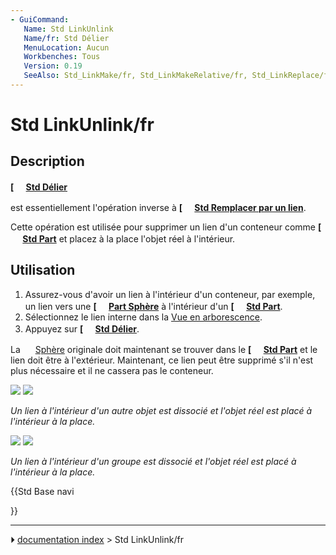 ```yaml
---
- GuiCommand:
   Name: Std LinkUnlink
   Name/fr: Std Délier
   MenuLocation: Aucun
   Workbenches: Tous
   Version: 0.19
   SeeAlso: Std_LinkMake/fr, Std_LinkMakeRelative/fr, Std_LinkReplace/fr
---
```


# Std LinkUnlink/fr

## Description


**[<img src=images/Std_LinkUnlink.svg style="width:16px"> [Std Délier](Std_LinkUnlink/fr.md)**

est essentiellement l\'opération inverse à **[<img src=images/Std_LinkReplace.svg style="width:16px"> [Std Remplacer par un lien](Std_LinkReplace/fr.md)**.

Cette opération est utilisée pour supprimer un lien d\'un conteneur comme **[<img src=images/Std_Part.svg style="width:16px"> [Std Part](Std_Part/fr.md)** et placez à la place l\'objet réel à l\'intérieur.

## Utilisation

1.  Assurez-vous d\'avoir un lien à l\'intérieur d\'un conteneur, par exemple, un lien vers une **[<img src=images/Part_Sphere.svg style="width:16px"> [Part Sphère](Part_Sphere/fr.md)** à l\'intérieur d\'un **[<img src=images/Std_Part.svg style="width:16px"> [Std Part](Std_Part/fr.md)**.
2.  Sélectionnez le lien interne dans la [Vue en arborescence](Tree_view/fr.md).
3.  Appuyez sur **[<img src=images/Std_LinkUnlink.svg style="width:16px"> [Std Délier](Std_LinkUnlink/fr.md)**.

La <img alt="" src=images/Tree_Part_Sphere_Parametric.svg  style="width:16px;"> [Sphère](Part_Sphere/fr.md) originale doit maintenant se trouver dans le **[<img src=images/Std_Part.svg style="width:16px"> [Std Part](Std_Part/fr.md)** et le lien doit être à l\'extérieur. Maintenant, ce lien peut être supprimé s\'il n\'est plus nécessaire et il ne cassera pas le conteneur.

![](images/Std_Link_tree_replace_1_example.png ) ![](images/Std_Link_tree_unlink_1_example.png )



*Un lien à l'intérieur d'un autre objet est dissocié et l'objet réel est placé à l'intérieur à la place.*

![](images/Std_Link_tree_replace_2_example.png ) ![](images/Std_Link_tree_unlink_2_example.png )



*Un lien à l'intérieur d'un groupe est dissocié et l'objet réel est placé à l'intérieur à la place.*





{{Std Base navi

}}



---
⏵ [documentation index](../README.md) > Std LinkUnlink/fr
